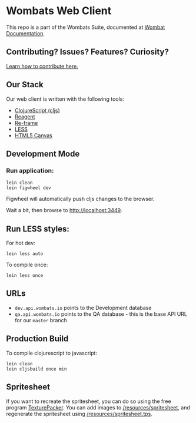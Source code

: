 # Wombats Web Client
This repo is a part of the Wombats Suite, documented at [Wombat Documentation](https://github.com/willowtreeapps/wombats-documentation). 

## Contributing? Issues? Features? Curiosity?
[Learn how to contribute here.](https://github.com/willowtreeapps/wombats-documentation/blob/master/CONTRIBUTING.md)

## Our Stack
Our web client is written with the following tools:
* [ClojureScript (cljs)](https://clojurescript.org/)
* [Reagent](https://github.com/reagent-project/reagent)
* [Re-frame](https://github.com/Day8/re-frame) 
* [LESS](http://lesscss.org/#)
* [HTML5 Canvas](https://www.w3schools.com/html/html5_canvas.asp)

## Development Mode
### Run application:

```
lein clean
lein figwheel dev
```

Figwheel will automatically push cljs changes to the browser.

Wait a bit, then browse to [http://localhost:3449](http://localhost:3449).

## Run LESS styles:

For hot dev:
```
lein less auto
```

To compile once:
 ```
 lein less once
 ```
 
## URLs
* `dev.api.wombats.io` points to the Development database 
* `qa.api.wombats.io` points to the QA database - this is the base API URL for our `master` branch

## Production Build

To compile clojurescript to javascript:

```
lein clean
lein cljsbuild once min
```

## Spritesheet

If you want to recreate the spritesheet, you can do so using the free program [TexturePacker](https://www.codeandweb.com/texturepacker). You can add images to [/resources/spritesheet](/resources/spritesheet), and regenerate the spritesheet using [/resources/spritesheet.tps](/resources/spritesheet.tps).
